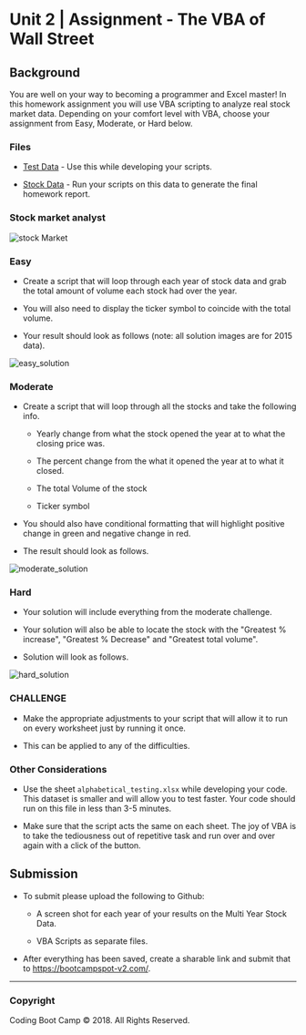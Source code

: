 # Unit 2 | Assignment - The VBA of Wall Street

## Background

You are well on your way to becoming a programmer and Excel master! In this homework assignment you will use VBA scripting to analyze real stock market data. Depending on your comfort level with VBA, choose your assignment from Easy, Moderate, or Hard below.

### Files

* [Test Data](Resources/alphabtical_testing.xlsx) - Use this while developing your scripts.

* [Stock Data](Resources/Multiple_year_stock_data.xlsx) - Run your scripts on this data to generate the final homework report.

### Stock market analyst

![stock Market](Images/stockmarket.jpg)

### Easy

* Create a script that will loop through each year of stock data and grab the total amount of volume each stock had over the year.

* You will also need to display the ticker symbol to coincide with the total volume.

* Your result should look as follows (note: all solution images are for 2015 data).

![easy_solution](Images/easy_solution.png)

### Moderate

* Create a script that will loop through all the stocks and take the following info.

  * Yearly change from what the stock opened the year at to what the closing price was.

  * The percent change from the what it opened the year at to what it closed.

  * The total Volume of the stock

  * Ticker symbol

* You should also have conditional formatting that will highlight positive change in green and negative change in red.

* The result should look as follows.

![moderate_solution](Images/moderate_solution.png)

### Hard

* Your solution will include everything from the moderate challenge.

* Your solution will also be able to locate the stock with the "Greatest % increase", "Greatest % Decrease" and "Greatest total volume".

* Solution will look as follows.

![hard_solution](Images/hard_solution.png)

### CHALLENGE

* Make the appropriate adjustments to your script that will allow it to run on every worksheet just by running it once.

* This can be applied to any of the difficulties.

### Other Considerations

* Use the sheet `alphabetical_testing.xlsx` while developing your code. This dataset is smaller and will allow you to test faster. Your code should run on this file in less than 3-5 minutes.

* Make sure that the script acts the same on each sheet. The joy of VBA is to take the tediousness out of repetitive task and run over and over again with a click of the button.

## Submission

* To submit please upload the following to Github:

  * A screen shot for each year of your results on the Multi Year Stock Data.

  * VBA Scripts as separate files.

* After everything has been saved, create a sharable link and submit that to <https://bootcampspot-v2.com/>.

- - -

### Copyright

Coding Boot Camp © 2018. All Rights Reserved.
